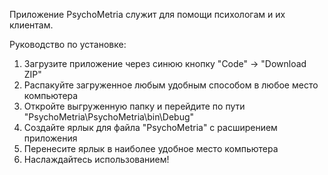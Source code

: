 Приложение PsychoMetria служит для помощи психологам и их клиентам. 

Руководство по установке: 
1. Загрузите приложение через синюю кнопку "Code" -> "Download ZIP"
2. Распакуйте загруженное любым удобным способом в любое место компьютера
3. Откройте выгруженную папку и перейдите по пути "PsychoMetria\PsychoMetria\bin\Debug"
4. Создайте ярлык для файла "PsychoMetria" с расширением приложения
5. Перенесите ярлык в наиболее удобное место компьютера
6. Наслаждайтесь использованием!

